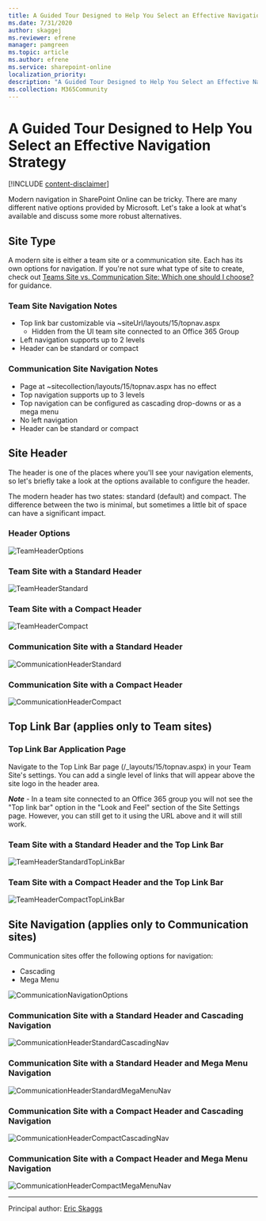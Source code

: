 ```yaml
---
title: A Guided Tour Designed to Help You Select an Effective Navigation Strategy
ms.date: 7/31/2020
author: skaggej
ms.reviewer: efrene
manager: pamgreen
ms.topic: article
ms.author: efrene
ms.service: sharepoint-online
localization_priority: 
description: "A Guided Tour Designed to Help You Select an Effective Navigation Strategy"
ms.collection: M365Community
---
```


# A Guided Tour Designed to Help You Select an Effective Navigation Strategy

[!INCLUDE [content-disclaimer](includes/content-disclaimer.md)]

Modern navigation in SharePoint Online can be tricky. There are many different native options provided by Microsoft. Let's take a look at what's available and discuss some more robust alternatives.

## Site Type

A modern site is either a team site or a communication site. Each has its own options for navigation. If you're not sure what type of site to create, check out [Teams Site vs. Communication Site: Which one should I choose?](team-site-or-communication-site.md) for guidance.

### Team Site Navigation Notes

- Top link bar customizable via ~siteUrl/layouts/15/topnav.aspx
  - Hidden from the UI team site connected to an Office 365 Group
- Left navigation supports up to 2 levels
- Header can be standard or compact

### Communication Site Navigation Notes

- Page at ~sitecollection/layouts/15/topnav.aspx has no effect
- Top navigation supports up to 3 levels
- Top navigation can be configured as cascading drop-downs or as a mega menu
- No left navigation
- Header can be standard or compact

## Site Header

The header is one of the places where you'll see your navigation elements, so let's briefly take a look at the options available to configure the header.

The modern header has two states: standard (default) and compact. The difference between the two is minimal, but sometimes a little bit of space can have a significant impact.

### Header Options

![TeamHeaderOptions](media/select-an-effective-navigation-strategy/TeamHeaderOptions.png)

### Team Site with a Standard Header

![TeamHeaderStandard](media/select-an-effective-navigation-strategy/TeamHeaderStandard.png)

### Team Site with a Compact Header

![TeamHeaderCompact](media/select-an-effective-navigation-strategy/TeamHeaderCompact.png)

### Communication Site with a Standard Header

![CommunicationHeaderStandard](media/select-an-effective-navigation-strategy/CommunicationHeaderStandard.png)

### Communication Site with a Compact Header

![CommunicationHeaderCompact](media/select-an-effective-navigation-strategy/CommunicationHeaderCompact.png)

## Top Link Bar (applies only to Team sites)

### Top Link Bar Application Page

Navigate to the Top Link Bar page (/_layouts/15/topnav.aspx) in your Team Site's settings. You can add a single level of links that will appear above the site logo in the header area.

***Note*** - In a team site connected to an Office 365 group you will not see the "Top link bar" option in the "Look and Feel" section of the Site Settings page. However, you can still get to it using the URL above and it will still work.

### Team Site with a Standard Header and the Top Link Bar

![TeamHeaderStandardTopLinkBar](media/select-an-effective-navigation-strategy/TeamHeaderStandardTopLinkBar.png)

### Team Site with a Compact Header and the Top Link Bar

![TeamHeaderCompactTopLinkBar](media/select-an-effective-navigation-strategy/TeamHeaderCompactTopLinkBar.png)

## Site Navigation (applies only to Communication sites)

Communication sites offer the following options for navigation:

- Cascading
- Mega Menu

![CommunicationNavigationOptions](media/select-an-effective-navigation-strategy/CommunicationNavigationOptions.png)

### Communication Site with a Standard Header and Cascading Navigation

![CommunicationHeaderStandardCascadingNav](media/select-an-effective-navigation-strategy/CommunicationHeaderStandardCascadingNav.png)

### Communication Site with a Standard Header and Mega Menu Navigation

![CommunicationHeaderStandardMegaMenuNav](media/select-an-effective-navigation-strategy/CommunicationHeaderStandardMegaMenuNav.png)

### Communication Site with a Compact Header and Cascading Navigation

![CommunicationHeaderCompactCascadingNav](media/select-an-effective-navigation-strategy/CommunicationHeaderCompactCascadingNav.png)

### Communication Site with a Compact Header and Mega Menu Navigation

![CommunicationHeaderCompactMegaMenuNav](media/select-an-effective-navigation-strategy/CommunicationHeaderCompactMegaMenuNav.png)

---

Principal author: [Eric Skaggs](https://www.linkedin.com/in/skaggej)
